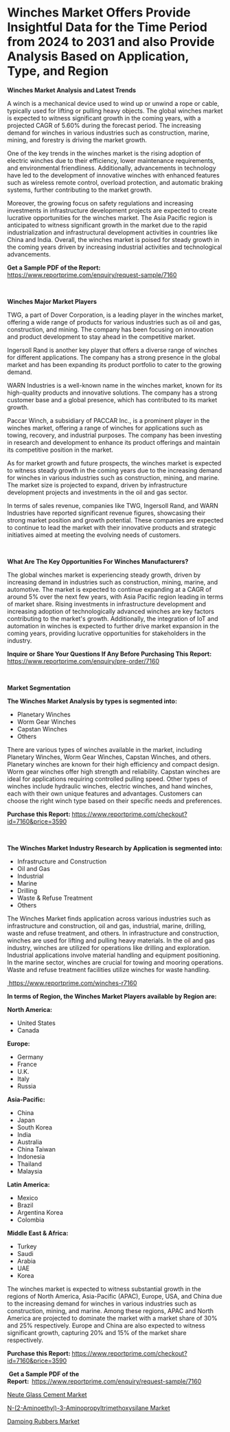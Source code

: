 <p><h1>Winches Market Offers Provide Insightful Data for the Time Period from 2024 to 2031 and also Provide Analysis Based on Application, Type, and Region</h1></p><p><strong>Winches Market Analysis and Latest Trends</strong></p>
<p><p>A winch is a mechanical device used to wind up or unwind a rope or cable, typically used for lifting or pulling heavy objects. The global winches market is expected to witness significant growth in the coming years, with a projected CAGR of 5.60% during the forecast period. The increasing demand for winches in various industries such as construction, marine, mining, and forestry is driving the market growth.</p><p>One of the key trends in the winches market is the rising adoption of electric winches due to their efficiency, lower maintenance requirements, and environmental friendliness. Additionally, advancements in technology have led to the development of innovative winches with enhanced features such as wireless remote control, overload protection, and automatic braking systems, further contributing to the market growth.</p><p>Moreover, the growing focus on safety regulations and increasing investments in infrastructure development projects are expected to create lucrative opportunities for the winches market. The Asia Pacific region is anticipated to witness significant growth in the market due to the rapid industrialization and infrastructural development activities in countries like China and India. Overall, the winches market is poised for steady growth in the coming years driven by increasing industrial activities and technological advancements.</p></p>
<p><strong>Get a Sample PDF of the Report:&nbsp;</strong> <a href="https://www.reportprime.com/enquiry/request-sample/7160">https://www.reportprime.com/enquiry/request-sample/7160</a></p>
<p>&nbsp;</p>
<p><strong>Winches Major Market Players</strong></p>
<p><p>TWG, a part of Dover Corporation, is a leading player in the winches market, offering a wide range of products for various industries such as oil and gas, construction, and mining. The company has been focusing on innovation and product development to stay ahead in the competitive market.</p><p>Ingersoll Rand is another key player that offers a diverse range of winches for different applications. The company has a strong presence in the global market and has been expanding its product portfolio to cater to the growing demand.</p><p>WARN Industries is a well-known name in the winches market, known for its high-quality products and innovative solutions. The company has a strong customer base and a global presence, which has contributed to its market growth.</p><p>Paccar Winch, a subsidiary of PACCAR Inc., is a prominent player in the winches market, offering a range of winches for applications such as towing, recovery, and industrial purposes. The company has been investing in research and development to enhance its product offerings and maintain its competitive position in the market.</p><p>As for market growth and future prospects, the winches market is expected to witness steady growth in the coming years due to the increasing demand for winches in various industries such as construction, mining, and marine. The market size is projected to expand, driven by infrastructure development projects and investments in the oil and gas sector.</p><p>In terms of sales revenue, companies like TWG, Ingersoll Rand, and WARN Industries have reported significant revenue figures, showcasing their strong market position and growth potential. These companies are expected to continue to lead the market with their innovative products and strategic initiatives aimed at meeting the evolving needs of customers.</p></p>
<p>&nbsp;</p>
<p><strong>What Are The Key Opportunities For Winches Manufacturers?</strong></p>
<p><p>The global winches market is experiencing steady growth, driven by increasing demand in industries such as construction, mining, marine, and automotive. The market is expected to continue expanding at a CAGR of around 5% over the next few years, with Asia Pacific region leading in terms of market share. Rising investments in infrastructure development and increasing adoption of technologically advanced winches are key factors contributing to the market's growth. Additionally, the integration of IoT and automation in winches is expected to further drive market expansion in the coming years, providing lucrative opportunities for stakeholders in the industry.</p></p>
<p><strong>Inquire or Share Your Questions If Any Before Purchasing This Report:</strong> <a href="https://www.reportprime.com/enquiry/pre-order/7160">https://www.reportprime.com/enquiry/pre-order/7160</a></p>
<p>&nbsp;</p>
<p><strong>Market Segmentation</strong></p>
<p><strong>The Winches Market Analysis by types is segmented into:</strong></p>
<p><ul><li>Planetary Winches</li><li>Worm Gear Winches</li><li>Capstan Winches</li><li>Others</li></ul></p>
<p><p>There are various types of winches available in the market, including Planetary Winches, Worm Gear Winches, Capstan Winches, and others. Planetary winches are known for their high efficiency and compact design. Worm gear winches offer high strength and reliability. Capstan winches are ideal for applications requiring controlled pulling speed. Other types of winches include hydraulic winches, electric winches, and hand winches, each with their own unique features and advantages. Customers can choose the right winch type based on their specific needs and preferences.</p></p>
<p><strong>Purchase this Report:&nbsp;</strong><a href="https://www.reportprime.com/checkout?id=7160&price=3590">https://www.reportprime.com/checkout?id=7160&price=3590</a></p>
<p>&nbsp;</p>
<p><strong>The Winches Market Industry Research by Application is segmented into:</strong></p>
<p><ul><li>Infrastructure and Construction</li><li>Oil and Gas</li><li>Industrial</li><li>Marine</li><li>Drilling</li><li>Waste & Refuse Treatment</li><li>Others</li></ul></p>
<p><p>The Winches Market finds application across various industries such as infrastructure and construction, oil and gas, industrial, marine, drilling, waste and refuse treatment, and others. In infrastructure and construction, winches are used for lifting and pulling heavy materials. In the oil and gas industry, winches are utilized for operations like drilling and exploration. Industrial applications involve material handling and equipment positioning. In the marine sector, winches are crucial for towing and mooring operations. Waste and refuse treatment facilities utilize winches for waste handling.</p></p>
<p><a href="https://www.reportprime.com/winches-r7160">&nbsp;https://www.reportprime.com/winches-r7160</a></p>
<p><strong>In terms of Region, the Winches Market Players available by Region are:</strong></p>
<p>
    <p> <strong> North America: </strong>
        <ul>
            <li>United States</li>
            <li>Canada</li>
        </ul>
        </p> 
    <p> <strong> Europe: </strong>
        <ul>
            <li>Germany</li>
            <li>France</li>
            <li>U.K.</li>
            <li>Italy</li>
            <li>Russia</li>
        </ul>
        </p> 
    <p> <strong> Asia-Pacific: </strong>
        <ul>
            <li>China</li>
            <li>Japan</li>
            <li>South Korea</li>
            <li>India</li>
            <li>Australia</li>
            <li>China Taiwan</li>
            <li>Indonesia</li>
            <li>Thailand</li>
            <li>Malaysia</li>
        </ul>
        </p> 
    <p> <strong> Latin America: </strong>
        <ul>
            <li>Mexico</li>
            <li>Brazil</li>
            <li>Argentina Korea</li>
            <li>Colombia</li>
        </ul>
        </p> 
    <p> <strong> Middle East & Africa: </strong>
        <ul>
            <li>Turkey</li>
            <li>Saudi</li>
            <li>Arabia</li>
            <li>UAE</li>
            <li>Korea</li>
        </ul>
    </p>
    </p>
<p><p>The winches market is expected to witness substantial growth in the regions of North America, Asia-Pacific (APAC), Europe, USA, and China due to the increasing demand for winches in various industries such as construction, mining, and marine. Among these regions, APAC and North America are projected to dominate the market with a market share of 30% and 25% respectively. Europe and China are also expected to witness significant growth, capturing 20% and 15% of the market share respectively.</p></p>
<p><strong>Purchase this Report: </strong><a href="https://www.reportprime.com/checkout?id=7160&price=3590">https://www.reportprime.com/checkout?id=7160&price=3590</a></p>
<p>&nbsp;<strong>Get a Sample PDF of the Report:&nbsp;&nbsp;</strong><a href="https://www.reportprime.com/enquiry/request-sample/7160">https://www.reportprime.com/enquiry/request-sample/7160</a></p>
<p><strong></strong></p>
<p><p><a href="https://www.linkedin.com/pulse/neute-glass-cement-market-comprehensive-report-its-share-amp-eg2ve?trackingId=yF8wOXZTGSDiK3x4hkMarw%3D%3D">Neute Glass Cement Market</a></p><p><a href="https://www.linkedin.com/pulse/n-2-aminoethyl-3-aminopropyltrimethoxysilane-market-size-examines-nbmte?trackingId=Tk4DW1XIeKwEdRQsBGk4Zw%3D%3D">N-(2-Aminoethyl)-3-Aminopropyltrimethoxysilane Market</a></p><p><a href="https://www.linkedin.com/pulse/damping-rubbers-market-size-2024-2031-global-industrial-y9rve?trackingId=Clnb9x5T%2FBhfuWFmTE%2Brng%3D%3D">Damping Rubbers Market</a></p></p>